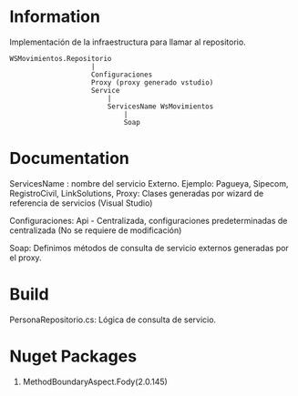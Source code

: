 # Information
Implementación de la infraestructura para llamar al repositorio.


	WSMovimientos.Repositorio					
						|
						Configuraciones
						Proxy (proxy generado vstudio)
						Service
							|
							ServicesName WsMovimientos
								|
								Soap


# Documentation
ServicesName : nombre del servicio Externo. Ejemplo: Pagueya, Sipecom, RegistroCivil, LinkSolutions,
Proxy: Clases generadas por wizard de referencia de servicios (Visual Studio)

Configuraciones: Api - Centralizada, configuraciones predeterminadas de centralizada (No se requiere de modificación)

Soap: Definimos métodos de consulta de servicio externos generadas por el proxy.


# Build 
PersonaRepositorio.cs: Lógica de consulta de servicio. 


# Nuget Packages
1.  MethodBoundaryAspect.Fody(2.0.145)
